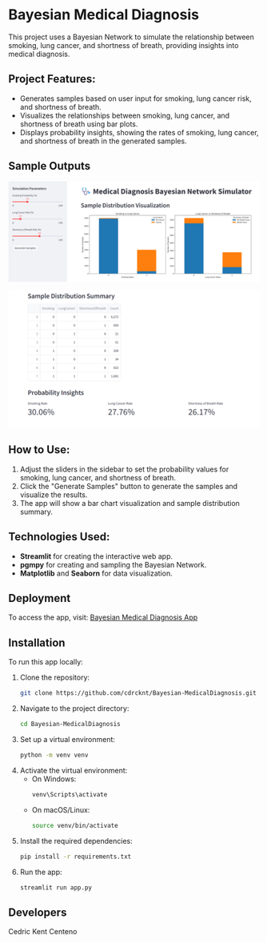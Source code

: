 # Bayesian Medical Diagnosis

This project uses a Bayesian Network to simulate the relationship between smoking, lung cancer, and shortness of breath, providing insights into medical diagnosis.

## Project Features:
- Generates samples based on user input for smoking, lung cancer risk, and shortness of breath.
- Visualizes the relationships between smoking, lung cancer, and shortness of breath using bar plots.
- Displays probability insights, showing the rates of smoking, lung cancer, and shortness of breath in the generated samples.

## Sample Outputs

![Screenshot 1](assets/screenshot1.png)

![Screenshot 2](assets/screenshot2.png)

## How to Use:
1. Adjust the sliders in the sidebar to set the probability values for smoking, lung cancer, and shortness of breath.
2. Click the "Generate Samples" button to generate the samples and visualize the results.
3. The app will show a bar chart visualization and sample distribution summary.

## Technologies Used:
- **Streamlit** for creating the interactive web app.
- **pgmpy** for creating and sampling the Bayesian Network.
- **Matplotlib** and **Seaborn** for data visualization.

## Deployment
To access the app, visit: [Bayesian Medical Diagnosis App](https://bayesian-medicaldiagnosis.streamlit.app/)

## Installation
To run this app locally:
1. Clone the repository:
    ```bash
    git clone https://github.com/cdrcknt/Bayesian-MedicalDiagnosis.git
    ```
2. Navigate to the project directory:
    ```bash
    cd Bayesian-MedicalDiagnosis
    ```
3. Set up a virtual environment:
    ```bash
    python -m venv venv
    ```
4. Activate the virtual environment:
    - On Windows:
      ```bash
      venv\Scripts\activate
      ```
    - On macOS/Linux:
      ```bash
      source venv/bin/activate
      ```
5. Install the required dependencies:
    ```bash
    pip install -r requirements.txt
    ```
6. Run the app:
    ```bash
    streamlit run app.py
    ```

## Developers
Cedric Kent Centeno
